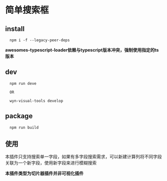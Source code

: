 # 简单搜索框

## install

```node
  npm i -f --legacy-peer-deps
```
**awesomes-typescript-loader依赖与typescript版本冲突，强制使用指定的ts版本**

## dev
```node
  npm run deve

  OR

  wyn-visual-tools develop
```

## package

```node
  npm run build
```

## 使用

本插件只支持搜索单一字段，如果有多字段搜索需求，可以新建计算列将不同字段关联为一个新字段，使用新字段来进行模糊搜索

**本插件类型为切片器插件并非可视化插件**